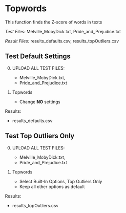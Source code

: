 # Topwords

This function finds the Z-score of words in texts

*Test Files:* Melville_MobyDick.txt, Pride_and_Prejudice.txt

*Result Files:* results_defaults.csv, results_topOutliers.csv


## Test Default Settings

0. UPLOAD ALL TEST FILES:
    - Melville_MobyDick.txt, 
    - Pride_and_Prejudice.txt

1. Topwords
	- Change **NO** settings  
	
Results:
- results_defaults.csv


## Test Top Outliers Only

0. UPLOAD ALL TEST FILES:
    - Melville_MobyDick.txt, 
    - Pride_and_Prejudice.txt

1. Topwords
	- Select Built-In Options, Top Outliers Only
	- Keep all other options as default
	
Results:
- results_topOutliers.csv
